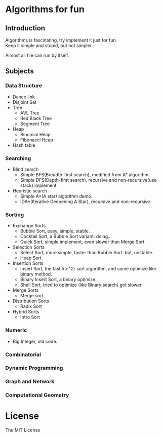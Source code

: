 # Algorithms for fun

## Introduction
Algorithms is fascinating, try implement it just for fun.  
Keep it simple and stupid, but not simpler.

Almost all file can run by itself.  

## Subjects
### Data Structure
* Dance link
* Disjoint Set
* Tree
    * AVL Tree
    * Red Black Tree
    * Segment Tree
* Heap
    * Binomial Heap
    * Fibonacci Heap
* Hash table

### Searching
* Blind search
    * Simple BFS(Breadth-first search), modified from A\* algorithm.   
    * Simple DFS(Depth-first search), recursive and non-recursive(use stack) implement.
* Heuristic search
    * Simple A\*(A star) algorithm demo.  
    * IDA\*(Iterative Deepening A Star), recursive and non-recursive.

### Sorting
* Exchange Sorts
    * Bubble Sort, easy, simple, stable.
    * Cocktail Sort, a Bubble Sort variant. doing...  
    * Quick Sort, simple implement, even slower than Merge Sort.
* Selection Sorts
    * Select Sort, more simple, faster than Bubble Sort. but, unstable.
    * Heap Sort
* Insertion Sorts
    * Insert Sort, the fast `O(n^2)` sort algorithm, and some optimize like binary method.
    * Binary Insert Sort, a binary optimize.  
    * Shell Sort, tried to optimize (like Binary search) got slower.
* Merge Sorts
    * Merge sort
* Distribution Sorts
    * Radix Sort
* Hybrid Sorts
    * Intro Sort

### Numeric
* Big Integer, old code.

### Combinatorial

### Dynamic Programming

### Graph and Network

### Computational Geometry


# License
The MIT License
